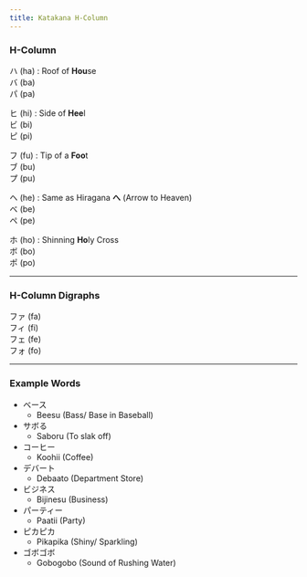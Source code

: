 ```yaml
---
title: Katakana H-Column
---
```


### H-Column

ハ (ha) : Roof of **Hou**se  
バ (ba)  
パ (pa)

ヒ (hi) : Side of **Hee**l  
ビ (bi)  
ピ (pi)

フ (fu) : Tip of a **Foo**t  
ブ (bu)  
プ (pu)

ヘ (he) : Same as Hiragana **へ** (Arrow to Heaven)  
ベ (be)  
ペ (pe)

ホ (ho) : Shinning **Ho**ly Cross  
ボ (bo)  
ポ (po)

---

### H-Column Digraphs

ファ (fa)  
フィ (fi)  
フェ (fe)  
フォ (fo)

---

### Example Words

* ベース
	* Beesu (Bass/ Base in Baseball)
* サボる
	* Saboru (To slak off)
* コーヒー
	* Koohii (Coffee)
* デバート
	* Debaato (Department Store)
* ビジネス
	* Bijinesu (Business)
* パーティー
	* Paatii (Party)
* ピカピカ
	* Pikapika (Shiny/ Sparkling)
* ゴボゴボ
	* Gobogobo (Sound of Rushing Water)